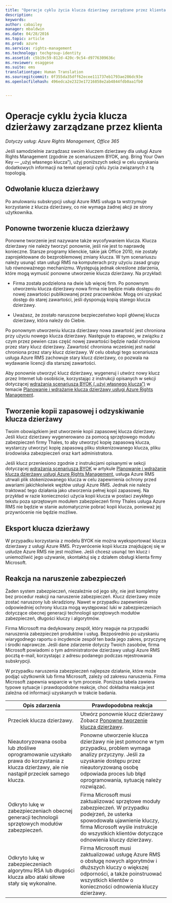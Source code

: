 ```yaml
---
title: "Operacje cyklu życia klucza dzierżawy zarządzane przez klienta | Azure RMS"
description: 
keywords: 
author: cabailey
manager: mbaldwin
ms.date: 04/28/2016
ms.topic: article
ms.prod: azure
ms.service: rights-management
ms.technology: techgroup-identity
ms.assetid: c5b19c59-812d-420c-9c54-d9776309636c
ms.reviewer: esaggese
ms.suite: ems
translationtype: Human Translation
ms.sourcegitcommit: 0f355da35dff62ecee111737eb1793ae286dc93e
ms.openlocfilehash: 496edca2e2323e17216858e2ab4844fdb0aa1fb0


---
```



# Operacje cyklu życia klucza dzierżawy zarządzane przez klienta

*Dotyczy usług: Azure Rights Management, Office 365*

Jeśli samodzielnie zarządzasz swoim kluczem dzierżawy dla usługi Azure Rights Management (zgodnie ze scenariuszem BYOK, ang. Bring Your Own Key — „użyj własnego klucza”), użyj poniższych sekcji w celu uzyskania dodatkowych informacji na temat operacji cyklu życia związanych z tą topologią.

## Odwołanie klucza dzierżawy
Po anulowaniu subskrypcji usługi Azure RMS usługa ta wstrzymuje korzystanie z klucza dzierżawy, co nie wymaga żadnej akcji ze strony użytkownika.

## Ponowne tworzenie klucza dzierżawy
Ponowne tworzenie jest nazywane także wycofywaniem klucza. Klucza dzierżawy nie należy tworzyć ponownie, jeśli nie jest to naprawdę konieczne. Starsze programy klienckie, takie jak Office 2010, nie zostały zaprojektowane do bezproblemowej zmiany klucza. W tym scenariuszu należy usunąć stan usługi RMS na komputerach przy użyciu zasad grupy lub równoważnego mechanizmu. Występują jednak określone zdarzenia, które mogą wymusić ponowne utworzenie klucza dzierżawy. Na przykład:

-   Firma została podzielona na dwie lub więcej firm. Po ponownym utworzeniu klucza dzierżawy nowa firma nie będzie miała dostępu do nowej zawartości publikowanej przez pracowników. Mogą oni uzyskać dostęp do starej zawartości, jeśli dysponują kopią starego klucza dzierżawy.

-   Uważasz, że zostało naruszone bezpieczeństwo kopii głównej klucza dzierżawy, która należy do Ciebie.

Po ponownym utworzeniu klucza dzierżawy nowa zawartość jest chroniona przy użyciu nowego klucza dzierżawy. Następuje to etapowo, w związku z czym przez pewien czas część nowej zawartości będzie nadal chroniona przez stary klucz dzierżawy. Zawartość chroniona wcześniej jest nadal chroniona przez stary klucz dzierżawy. W celu obsługi tego scenariusza usługa Azure RMS zachowuje stary klucz dzierżawy, co pozwala na wydawanie licencji dla starszej zawartości.

Aby ponownie utworzyć klucz dzierżawy, wygeneruj i utwórz nowy klucz przez Internet lub osobiście, korzystając z instrukcji opisanych w sekcji dotyczącej [wdrażania scenariusza BYOK („użyj własnego klucza”)](..\plan-design\plan-implement-tenant-key.md#implementing-your-azure-rights-management-tenant-key) w temacie [Planowanie i wdrażanie klucza dzierżawy usługi Azure Rights Management](..\plan-design\plan-implement-tenant-key.md).

## Tworzenie kopii zapasowej i odzyskiwanie klucza dzierżawy
Twoim obowiązkiem jest utworzenie kopii zapasowej klucza dzierżawy. Jeśli klucz dzierżawy wygenerowano za pomocą sprzętowego modułu zabezpieczeń firmy Thales, to aby utworzyć kopię zapasową klucza, wystarczy utworzyć kopię zapasową pliku stokenizowanego klucza, pliku środowiska zabezpieczeń oraz kart administratora.

Jeśli klucz przeniesiono zgodnie z instrukcjami opisanymi w sekcji dotyczącej [wdrażania scenariusza BYOK](../plan-design/plan-implement-tenant-key.md#implementing-your-azure-rights-management-tenant-key) w artykule [Planowanie i wdrażanie klucza dzierżawy usługi Azure Rights Management](../plan-design/plan-implement-tenant-key.md), usługa Azure RMS utrwali plik stokenizowanego klucza w celu zapewnienia ochrony przed awariami jakichkolwiek węzłów usługi Azure RMS. Jednak nie należy traktować tego działania jako utworzenia pełnej kopii zapasowej. Na przykład w razie konieczności użycia kopii klucza w postaci zwykłego tekstu poza sprzętowym modułem zabezpieczeń firmy Thales usługa Azure RMS nie będzie w stanie automatycznie pobrać kopii klucza, ponieważ jej przywrócenie nie będzie możliwe.

## Eksport klucza dzierżawy
W przypadku korzystania z modelu BYOK nie można wyeksportować klucza dzierżawy z usługi Azure RMS. Przywrócenie kopii klucza znajdującej się w usłudze Azure RMS nie jest możliwe. Jeśli chcesz usunąć ten klucz i uniemożliwić jego używanie, skontaktuj się z działem obsługi klienta firmy Microsoft.

## Reakcja na naruszenie zabezpieczeń
Żaden system zabezpieczeń, niezależnie od jego siły, nie jest kompletny bez procedur reakcji na naruszenie zabezpieczeń. Klucz dzierżawy może zostać naruszony lub skradziony. Nawet w przypadku zapewnienia odpowiedniej ochrony klucza mogą występować luki w zabezpieczeniach dotyczące obecnej generacji technologii sprzętowych modułów zabezpieczeń, długości kluczy i algorytmów.

Firma Microsoft ma dedykowany zespół, który reaguje na przypadki naruszenia zabezpieczeń produktów i usług. Bezpośrednio po uzyskaniu wiarygodnego raportu o incydencie zespół ten bada jego zakres, przyczynę i środki naprawcze. Jeśli dane zdarzenie dotyczy Twoich zasobów, firma Microsoft powiadomi o tym administratorów dzierżawy usługi Azure RMS pocztą e-mail, korzystając z adresu podanego podczas rejestrowania subskrypcji.

W przypadku naruszenia zabezpieczeń najlepsze działanie, które może podjąć użytkownik lub firma Microsoft, zależy od zakresu naruszenia. Firma Microsoft zapewnia wsparcie w tym procesie. Poniższa tabela zawiera typowe sytuacje i prawdopodobne reakcje, choć dokładna reakcja jest zależna od informacji uzyskanych w trakcie badania.

|Opis zdarzenia|Prawdopodobna reakcja|
|------------------------|-------------------|
|Przeciek klucza dzierżawy.|Utwórz ponownie klucz dzierżawy Zobacz [Ponowne tworzenie klucza dzierżawy](#re-key-your-tenant-key).|
|Nieautoryzowana osoba lub złośliwe oprogramowanie uzyskało prawa do korzystania z klucza dzierżawy, ale nie nastąpił przeciek samego klucza.|Ponowne utworzenie klucza dzierżawy nie jest pomocne w tym przypadku, problem wymaga analizy przyczyny. Jeśli za uzyskanie dostępu przez nieautoryzowaną osobę odpowiada proces lub błąd oprogramowania, sytuację należy rozwiązać.|
|Odkryto lukę w zabezpieczeniach obecnej generacji technologii sprzętowych modułów zabezpieczeń.|Firma Microsoft musi zaktualizować sprzętowe moduły zabezpieczeń. W przypadku podejrzeń, że usterka spowodowała ujawnienie kluczy, firma Microsoft wyśle instrukcje do wszystkich klientów dotyczące odnowienia kluczy dzierżawy.|
|Odkryto lukę w zabezpieczeniach algorytmu RSA lub długości klucza albo ataki siłowe stały się wykonalne.|Firma Microsoft musi zaktualizować usługę Azure RMS o obsługę nowych algorytmów i dłuższych kluczy o większej odporności, a także poinstruować wszystkich klientów o konieczności odnowienia kluczy dzierżawy.|





<!--HONumber=Jun16_HO4-->


